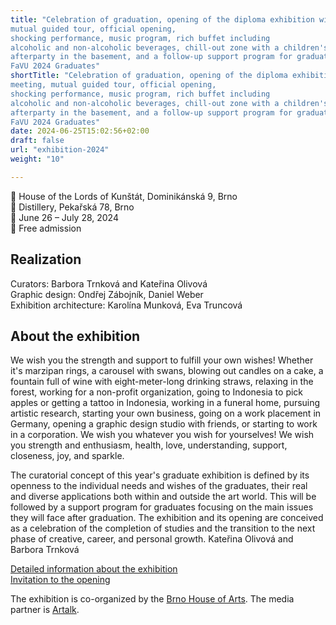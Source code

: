 ```yaml
---
title: "Celebration of graduation, opening of the diploma exhibition with a parents' meeting,
mutual guided tour, official opening,
shocking performance, music program, rich buffet including
alcoholic and non-alcoholic beverages, chill-out zone with a children's corner and cloakroom for parents,
afterparty in the basement, and a follow-up support program for graduates /
FaVU 2024 Graduates"
shortTitle: "Celebration of graduation, opening of the diploma exhibition with a parents'
meeting, mutual guided tour, official opening,
shocking performance, music program, rich buffet including
alcoholic and non-alcoholic beverages, chill-out zone with a children's corner and a cloakroom for parents,
afterparty in the basement, and a follow-up support program for graduates /
FaVU 2024 Graduates"
date: 2024-06-25T15:02:56+02:00
draft: false
url: "exhibition-2024"
weight: "10"

---
```

📍 House of the Lords of Kunštát, Dominikánská 9, Brno  
📍 Distillery, Pekařská 78, Brno  
📅 June 26 – July 28, 2024  
🎫 Free admission  

## Realization
Curators: Barbora Trnková and Kateřina Olivová  
Graphic design: Ondřej Zábojník, Daniel Weber  
Exhibition architecture: Karolína Munková, Eva Truncová  

## About the exhibition
We wish you the strength and support to fulfill your own wishes!
Whether it's marzipan rings, a carousel with swans, blowing out
candles on a cake, a fountain full of wine with eight-meter-long drinking straws,
relaxing in the forest, working for a non-profit organization, going to Indonesia to pick apples or
getting a tattoo in Indonesia, working in a funeral home, pursuing artistic
research, starting your own business, going on a work placement in Germany,
opening a graphic design studio with friends, or starting to work in a
corporation.
We wish you whatever you wish for yourselves!
We wish you strength and enthusiasm, health, love, understanding, support,
closeness, joy, and sparkle.

The curatorial concept of this year's graduate exhibition is defined by
its openness to the individual needs and wishes of the graduates, their
real and diverse applications both within and outside the art world. This
will be followed by a support program for graduates focusing on
the main issues they will face after graduation. The exhibition and
its opening are conceived as a celebration of the completion of studies and the transition to
the next phase of creative, career, and personal growth.
Kateřina Olivová and Barbora Trnková


[Detailed information about the exhibition](https://www.favu.vut.cz/f26745/d261613)  
[Invitation to the opening](https://www.favu.vut.cz/f26745/d259562)  


The exhibition is co-organized by the [Brno House of Arts](https://www.dum-umeni.cz/).
The media partner is [Artalk](https://artalk.info).
